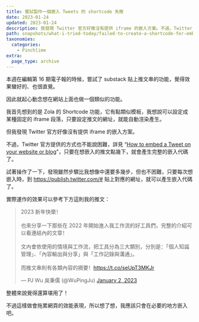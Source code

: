 ```yaml
---
title: 嘗試製作一個嵌入 Tweets 的 shortcode 失敗
date: 2023-01-24
updated: 2023-01-24
description: 我發現 Twitter 官方好像沒有提供 iframe 的嵌入方案。不過，Twitter 官方提供的方式也不能說困難。
path: snapshots/what-i-tried-today/failed-to-create-a-shortcode-for-embedding-tweets
taxonomies:
  categories: 
    - Pinchlime
extra:
  page_type: archive
---
```


本週在編輯第 16 期電子報的時候，嘗試了 substack 貼上推文串的功能，覺得效果蠻好的、也很直覺。

因此就起心動念想在網站上面也做一個類似的功能。

我首先想到的是 Zola 的 Shortcode 功能，它有點類似模板，我想說可以設定成某種固定的 iframe 段落，只要設定推文的網址，就能自動渲染產生。

但我發現 Twitter 官方好像沒有提供 iframe 的嵌入方案。

不過，Twitter 官方提供的方式也不能說困難，詳見 “[How to embed a Tweet on your website or blog](https://help.twitter.com/en/using-twitter/how-to-embed-a-tweet)”，只要在想嵌入的推文點幾下，就會產生完整的嵌入代碼了。

試著操作了一下，發現雖然步驟比我想像中還要多幾步，但也不困難，只要每次想嵌入時，到 <https://publish.twitter.com/#> 貼上對應的網址，就可以產生嵌入代碼了。


實際運作的效果可以參考下方這則我的推文：

<blockquote class="twitter-tweet"><p lang="zh" dir="ltr">2023 新年快樂！<br><br>也來分享一下那些在 2022 年開始進入我工作流的好工具們，完整的介紹可以看連結內的文章！<br><br>文內會依使用的情境與工作流，把工具分為三大類別，分別是：「個人知識管理」、「內容輸出與分享」與「工作記錄與溝通」。<br><br>而推文串則有各類內容的摘要！<a href="https://t.co/seUpT3MKJr">https://t.co/seUpT3MKJr</a></p>&mdash; PJ Wu 吳秉儒 (@WuPingJu) <a href="https://twitter.com/WuPingJu/status/1609834874676051968?ref_src=twsrc%5Etfw">January 2, 2023</a></blockquote> <script async src="https://platform.twitter.com/widgets.js" charset="utf-8"></script>

整體來說覺得還算堪用了！

不過這樣做會拖累網頁的效能表現，所以想了想，我應該只會在必要的地方嵌入吧。
